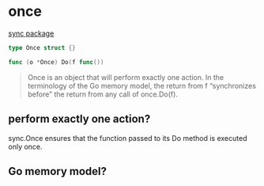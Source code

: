 # once

[sync package](https://pkg.go.dev/sync@go1.23.0#Once)

``` go
type Once struct {}

func (o *Once) Do(f func())
```

> Once is an object that will perform exactly one action. In the terminology of the Go memory model, the return from f “synchronizes before” the return from any call of once.Do(f).

## perform exactly one action?

sync.Once ensures that the function passed to its Do method is executed only once.

## Go memory model?